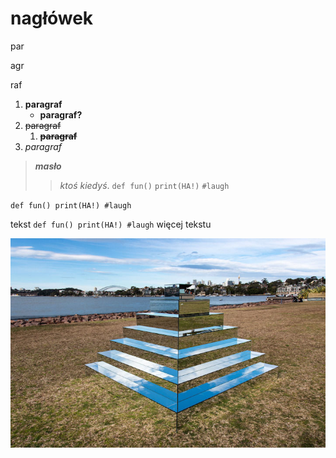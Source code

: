 # nagłówek

par

agr

raf


1. **paragraf**
    + **paragraf?**
2. ~~paragraf~~
    1. ~~**paragraf**~~
3. *paragraf*

>***masło*** 
>>*ktoś kiedyś*.
`def fun()`
`print(HA!)`
`#laugh`

`def fun()
print(HA!)
#laugh`

tekst `def fun()
print(HA!)
#laugh` więcej tekstu


![mirror sculpture](mirror-sculpture.jpeg)

